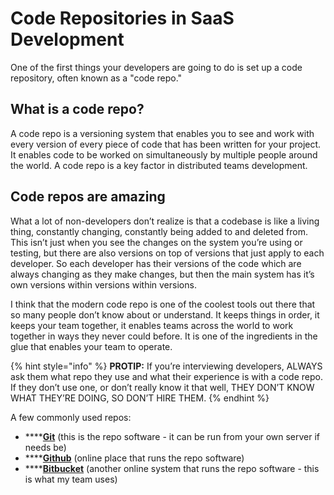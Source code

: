 # Code Repositories in SaaS Development

One of the first things your developers are going to do is set up a code repository, often known as a "code repo." 

## What is a code repo?

A code repo is a versioning system that enables you to see and work with every version of every piece of code that has been written for your project. It enables code to be worked on simultaneously by multiple people around the world. A code repo is a key factor in distributed teams development.

## Code repos are amazing

What a lot of non-developers don’t realize is that a codebase is like a living thing, constantly changing, constantly being added to and deleted from. This isn’t just when you see the changes on the system you’re using or testing, but there are also versions on top of versions that just apply to each developer. So each developer has their versions of the code which are always changing as they make changes, but then the main system has it’s own versions within versions within versions. 

I think that the modern code repo is one of the coolest tools out there that so many people don’t know about or understand. It keeps things in order, it keeps your team together, it enables teams across the world to work together in ways they never could before. It is one of the ingredients in the glue that enables your team to operate.

{% hint style="info" %}
**PROTIP:** If you’re interviewing developers, ALWAYS ask them what repo they use and what their experience is with a code repo. If they don’t use one, or don’t really know it that well, THEY DON’T KNOW WHAT THEY’RE DOING, SO DON’T HIRE THEM. 
{% endhint %}

A few commonly used repos:

* \*\*\*\*[**Git**](https://git-scm.com/) \(this is the repo software - it can be run from your own server if needs be\)
* \*\*\*\*[**Github**](https://github.com/) \(online place that runs the repo software\)
* \*\*\*\*[**Bitbucket**](https://bitbucket.org/product) \(another online system that runs the repo software - this is what my team uses\)

